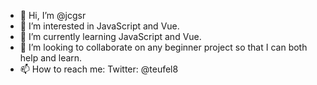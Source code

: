 - 👋 Hi, I’m @jcgsr
- 👀 I’m interested in JavaScript and Vue.
- 🌱 I’m currently learning JavaScript and Vue.
- 💞️ I’m looking to collaborate on any beginner project so that I can both help and learn.
- 📫 How to reach me: Twitter: @teufel8

<!---
jcgsr/jcgsr is a ✨ special ✨ repository because its `README.md` (this file) appears on your GitHub profile.
You can click the Preview link to take a look at your changes.
--->
